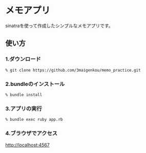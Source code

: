 # メモアプリ
sinatraを使って作成したシンプルなメモアプリです。

## 使い方
### 1.ダウンロード
```
% git clone https://github.com/3maigenkou/memo_practice.git
```
### 2.bundleのインストール
```
% bundle install
```
### 3.アプリの実行
```
% bundle exec ruby app.rb
```
### 4.ブラウザでアクセス
[http://localhost:4567](http://localhost:4567)
